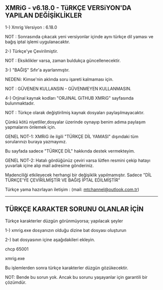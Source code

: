XMRiG - v6.18.0 - TüRKÇE VERSiYON'DA YAPILAN DEĞİŞİKLİKLER
----------------------------------------------------------

1-) Xmrig Versiyon : 6.18.0

NOT : Sonrasında çıkacak yeni versiyonlar içinde aynı türkçe dil yaması ve bağış iptal işlemi uygulanacaktır.

2-) Türkçe'ye Çevirilmiştir.

NOT : Eksiklikler varsa, zaman buldukça güncellenecektir.

3-) "BAĞIŞ" Sıfır'a ayarlanmıştır.

NEDENi: Kimse'nin aklında soru işareti kalmaması için.

NOT : GÜVENEN KULLANSIN - GÜVENMEYEN KULLANMASIN.

4-) Orjinal kaynak kodları "ORJiNAL GiTHUB XMRiG" sayfasında bulunmaktadır.

NOT : Türkçe olarak değiştirilmiş kaynak dosyaları paylaşılmayacaktır.

Çünkü kötü niyetliler,dosyalar üzerinde oynayıp benim adıma paylaşım yapmalarını önlemek için.

GENEL NOT-1: XMRiG ile ilgili "TÜRKÇE DİL YAMASI" dışındaki tüm sorularınızı buraya yazmayınız. 

Bu sayfada sadece "TÜRKÇE DİL" hakkında destek vermekteyim.

GENEL NOT-2: Hatalı gördüğünüz çeviri varsa lütfen resmini çekip hatayı yuvarlak içine alıp mail adresime gönderiniz.

Madenciliği etkileyecek herhangi bir değişiklik yapılmamıştır. Sadece "DİL TÜRKÇE'YE ÇEVİRİLMİŞTİR VE BAĞIŞ İPTAL EDİLMİŞTİR"

Türkçe yama hazırlayan iletişim : (mail: mtchannel@outlook.com.tr)

--------------------------------------------------------------------------------------------------------------------

TÜRKÇE KARAKTER SORUNU OLANLAR İÇİN
-----------------------------------

Türkçe karakterler düzgün görünmüyorsa; yapılacak şeyler

1-) xmrig.exe dosyanızın olduğu dizine bat dosyası oluşturun

2-) bat dosyasının içine aşağıdakileri ekleyin.

chcp 65001

xmrig.exe

Bu işlemlerden sonra türkçe karakterler düzgün gözükecektir.

NOT: Bende bu sorun yok. Ancak bu sorunu yaşayanlar için garantili bir çözümdür.
